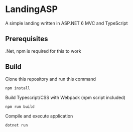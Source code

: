 # LandingASP
A simple landing written in ASP.NET 6 MVC and TypeScript
## Prerequisites
.Net, npm is required for this to work
## Build
Clone this repository and run this command
```shell
npm install
```
Build Typescript/CSS with Webpack (npm script included)
```shell
npm run build
```
Compile and execute application
```shell
dotnet run
```
